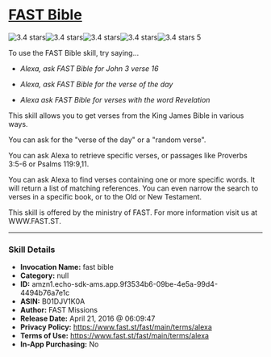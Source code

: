 # [FAST Bible](http://alexa.amazon.com/#skills/amzn1.echo-sdk-ams.app.9f3534b6-09be-4e5a-99d4-4494b76a7e1c)
![3.4 stars](../../images/ic_star_black_18dp_1x.png)![3.4 stars](../../images/ic_star_black_18dp_1x.png)![3.4 stars](../../images/ic_star_black_18dp_1x.png)![3.4 stars](../../images/ic_star_half_black_18dp_1x.png)![3.4 stars](../../images/ic_star_border_black_18dp_1x.png) 5

To use the FAST Bible skill, try saying...

* *Alexa, ask FAST Bible for John 3 verse 16*

* *Alexa, ask FAST Bible for the verse of the day*

* *Alexa ask FAST Bible for verses with the word Revelation*

This skill allows you to get verses from the King James Bible in various ways.

You can ask for the "verse of the day" or a "random verse".

You can ask Alexa to retrieve specific verses, or passages like Proverbs 3:5-6 or Psalms 119:9,11. 

You can ask Alexa to find verses containing one or more specific words. It will return a list of matching references. You can even narrow the search to verses in a specific book, or to the Old or New Testament.

This skill is offered by the ministry of FAST. For more information visit us at WWW.FAST.ST.

***

### Skill Details

* **Invocation Name:** fast bible
* **Category:** null
* **ID:** amzn1.echo-sdk-ams.app.9f3534b6-09be-4e5a-99d4-4494b76a7e1c
* **ASIN:** B01DJV1K0A
* **Author:** FAST Missions
* **Release Date:** April 21, 2016 @ 06:09:47
* **Privacy Policy:** https://www.fast.st/fast/main/terms/alexa
* **Terms of Use:** https://www.fast.st/fast/main/terms/alexa
* **In-App Purchasing:** No
